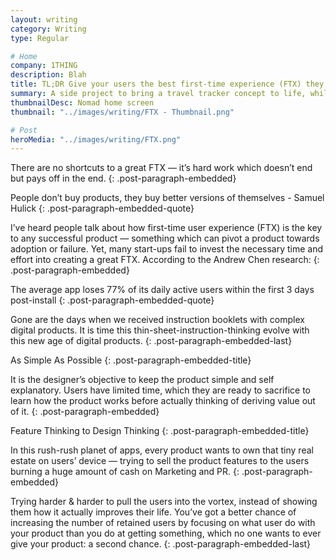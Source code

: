 ```yaml
---
layout: writing
category: Writing
type: Regular

# Home
company: 1THING
description: Blah
title: TL;DR Give your users the best first-time experience (FTX) they deserve
summary: A side project to bring a travel tracker concept to life, while learning Swift along the way.
thumbnailDesc: Nomad home screen
thumbnail: "../images/writing/FTX - Thumbnail.png"

# Post
heroMedia: "../images/writing/FTX.png"
---
```


There are no shortcuts to a great FTX — it’s hard work which doesn’t end but pays off in the end.
{: .post-paragraph-embedded}

People don’t buy products, they buy better versions of themselves - Samuel Hulick
{: .post-paragraph-embedded-quote}

I’ve heard people talk about how first-time user experience (FTX) is the key to any successful product — something which can pivot a product towards adoption or failure. Yet, many start-ups fail to invest the necessary time and effort into creating a great FTX. According to the Andrew Chen research:
{: .post-paragraph-embedded}

The average app loses 77% of its daily active users within the first 3 days post-install
{: .post-paragraph-embedded-quote}

Gone are the days when we received instruction booklets with complex digital products. It is time this thin-sheet-instruction-thinking evolve with this new age of digital products.
{: .post-paragraph-embedded-last}

As Simple As Possible
{: .post-paragraph-embedded-title}

It is the designer’s objective to keep the product simple and self explanatory. Users have limited time, which they are ready to sacrifice to learn how the product works before actually thinking of deriving value out of it.
{: .post-paragraph-embedded}

Feature Thinking to Design Thinking
{: .post-paragraph-embedded-title}

In this rush-rush planet of apps, every product wants to own that tiny real estate on users’ device — trying to sell the product features to the users burning a huge amount of cash on Marketing and PR.
{: .post-paragraph-embedded}

Trying harder & harder to pull the users into the vortex, instead of showing them how it actually improves their life.
You’ve got a better chance of increasing the number of retained users by focusing on what user do with your product than you do at getting something, which no one wants to ever give your product: a second chance.
{: .post-paragraph-embedded-last}
